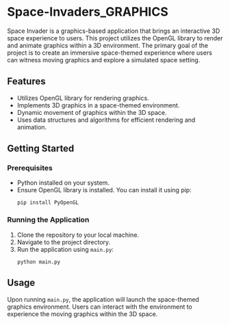 # Space-Invaders_GRAPHICS

Space Invader is a graphics-based application that brings an interactive 3D space experience to users. This project utilizes the OpenGL library to render and animate graphics within a 3D environment. The primary goal of the project is to create an immersive space-themed experience where users can witness moving graphics and explore a simulated space setting.

## Features

- Utilizes OpenGL library for rendering graphics.
- Implements 3D graphics in a space-themed environment.
- Dynamic movement of graphics within the 3D space.
- Uses data structures and algorithms for efficient rendering and animation.

## Getting Started

### Prerequisites

- Python installed on your system.
- Ensure OpenGL library is installed. You can install it using pip:
    ```
    pip install PyOpenGL
    ```

### Running the Application

1. Clone the repository to your local machine.
2. Navigate to the project directory.
3. Run the application using `main.py`:
    ```
    python main.py
    ```

## Usage

Upon running `main.py`, the application will launch the space-themed graphics environment. Users can interact with the environment to experience the moving graphics within the 3D space.
